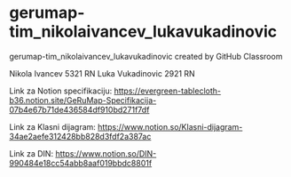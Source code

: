 # gerumap-tim_nikolaivancev_lukavukadinovic
gerumap-tim_nikolaivancev_lukavukadinovic created by GitHub Classroom

Nikola Ivancev 5321  RN
Luka Vukadinovic 2921 RN  

Link za Notion specifikaciju:
https://evergreen-tablecloth-b36.notion.site/GeRuMap-Specifikacija-07b4e67b71de436584df910bd271f7df

Link za Klasni dijagram:
https://www.notion.so/Klasni-dijagram-34ae2aefe312428bb828d3fdf2a387ac

Link za DIN:
https://www.notion.so/DIN-990484e18cc54abb8aaf019bbdc8801f
